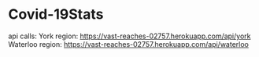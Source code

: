 # Covid-19Stats
api calls:
York region: https://vast-reaches-02757.herokuapp.com/api/york
Waterloo region: https://vast-reaches-02757.herokuapp.com/api/waterloo

